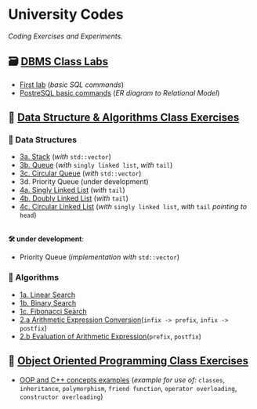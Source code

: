 # University Codes

*Coding Exercises and Experiments.*

## 🗃️ [DBMS Class Labs](https://github.com/aniruddhapaik/university-code/tree/main/DBMS%20Class%20Labs)

- [First lab](https://github.com/aniruddhapaik/university-code/blob/main/DBMS%20Class%20Labs/mysql%20First%20Lab%20Basic%20Commands.sql) (*basic SQL commands*)
- [PostreSQL basic commands](https://github.com/aniruddhapaik/university-code/blob/main/DBMS%20Class%20Labs/postgresql%20basic%20commands.sql) (*ER diagram to Relational Model*)

## 📐 [Data Structure & Algorithms Class Exercises](https://github.com/aniruddhapaik/university-code/tree/main/DSA%20Class%20Exercises)

### 💾 Data Structures

- [3a. Stack](https://github.com/aniruddhapaik/university-code/blob/main/DSA%20Class%20Exercises/Data%20Structures/Implementations%20of%20Stack/stackwithdynamicarray.cpp) (*with* `std::vector`)
- [3b. Queue](https://github.com/aniruddhapaik/university-code/blob/main/DSA%20Class%20Exercises/Data%20Structures/Different%20Types%20of%20Queues/queuewithlist.cpp) (*with* `singly linked list`, *with* `tail`)
- [3c. Circular Queue](https://github.com/aniruddhapaik/university-code/blob/main/DSA%20Class%20Exercises/Data%20Structures/Different%20Types%20of%20Queues/Circular%20Queue/circularqueuewitharray.cpp) (*with* `std::vector`)
- 3d. Priority Queue (under development)
- [4a. Singly Linked List](https://github.com/aniruddhapaik/university-code/blob/main/DSA%20Class%20Exercises/Data%20Structures/Linked%20Lists/Singly%20Linked%20List/singlylinkedlist.cpp) (*with* `tail`)
- [4b. Doubly Linked List](https://github.com/aniruddhapaik/university-code/blob/main/DSA%20Class%20Exercises/Data%20Structures/Linked%20Lists/Doubly%20Linked%20List/doublylinkedlist.cpp) (*with* `tail`)
- [4c. Circular Linked List](https://github.com/aniruddhapaik/university-code/blob/main/DSA%20Class%20Exercises/Data%20Structures/Linked%20Lists/Circular%20Linked%20List/circularlinkedlist.cpp) (*with* `singly linked list`, *with* `tail` *pointing to* `head`)
</br></br>

**🛠️ under development**:

- Priority Queue (*implementation with* `std::vector`)

### 📑 Algorithms

- [1a. Linear Search](https://github.com/aniruddhapaik/university-code/blob/main/DSA%20Class%20Exercises/Algorithms/linearsearch.cpp)
- [1b. Binary Search](https://github.com/aniruddhapaik/university-code/blob/main/DSA%20Class%20Exercises/Algorithms/binarysearch.cpp)
- [1c. Fibonacci Search](https://github.com/aniruddhapaik/university-code/blob/main/DSA%20Class%20Exercises/Algorithms/fibonaccisearch.cpp)
- [2.a Arithmetic Expression Conversion](https://github.com/aniruddhapaik/university-code/tree/main/DSA%20Class%20Exercises/Algorithms/Arithmetic%20Expression%20Conversion)(`infix -> prefix`, `infix -> postfix`)
- [2.b Evaluation of Arithmetic Expression](https://github.com/aniruddhapaik/university-code/tree/main/DSA%20Class%20Exercises/Algorithms/Arithmetic%20Expression%20Evaluation)(`prefix`, `postfix`)

## 📇 [Object Oriented Programming Class Exercises](https://github.com/aniruddhapaik/university-code/tree/main/OOP%20Class%20Exercises)

- [OOP and C++ concepts examples](https://github.com/aniruddhapaik/university-code/blob/main/OOP%20Class%20Exercises/oopandcppconceptsexamples.cpp) (*example for use of:* `classes`, `inheritance`, `polymorphism`, `friend function`, `operator overloading`, `constructor overloading`)

